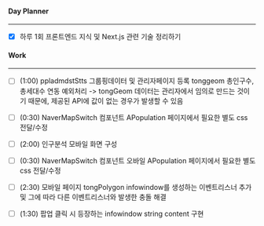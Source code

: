 
#### Day Planner
---
- [x] 하루 1회 프론트엔드 지식 및 Next.js 관련 기술 정리하기


#### Work
---
- [ ] (1:00) ppladmdstStts 그룹핑데이터 및 관리자페이지 등록 tonggeom 총인구수, 총세대수 연동 예외처리 -> tongGeom 데이터는 관리자에서 임의로 만드는 것이기 때문에, 제공된 API에 값이 없는 경우가 발생할 수 있음
- [ ] (0:30) NaverMapSwitch 컴포넌트 APopulation 페이지에서 필요한 별도 css 전달/수정
- [ ] (2:00) 인구분석 모바일 화면 구성
- [ ] (0:30) NaverMapSwitch 컴포넌트 오바일 APopulation 페이지에서 필요한 별도 css 전달/수정
- [ ] (2:30) 모바일 페이지 tongPolygon infowindow를 생성하는 이벤트리스너 추가 및 그에 따라 다른 이벤트리스너와 발생한 충돌 해결
- [ ] (1:30) 팝업 클릭 시 등장하는 infowindow string content 구현

